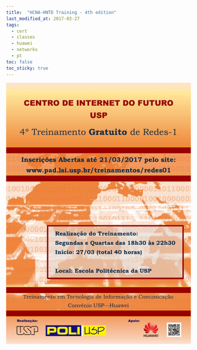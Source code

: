 ```yaml
---
title:  "HCNA-HNTD Training - 4th edition"
last_modified_at: 2017-03-27
tags:
  - cert
  - classes
  - huawei
  - networks
  - pt
toc: false
toc_sticky: true
---
```


![](/assets/images/posts/2017-03-27-hntd-04.jpeg)
